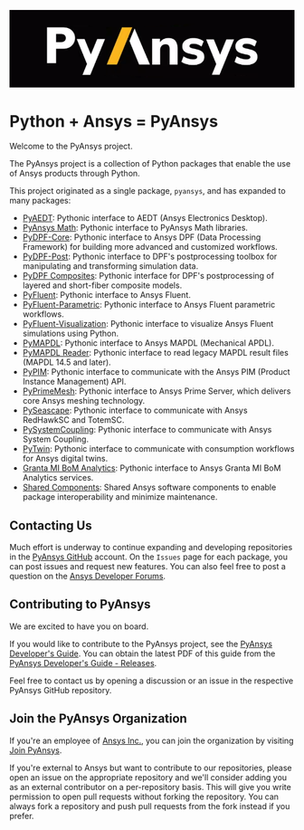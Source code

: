 ﻿![Python at ANSYS Inc](/images/pyansys_dark.png)

# Python + Ansys = PyAnsys

Welcome to the PyAnsys project.

The PyAnsys project is a collection of Python packages that enable the use of
Ansys products through Python.

This project originated as a single package, ``pyansys``, and has
expanded to many packages:

* [PyAEDT](https://aedt.docs.pyansys.com/): Pythonic interface to AEDT (Ansys Electronics Desktop).
* [PyAnsys Math](https://math.docs.pyansys.com/): Pythonic interface to PyAnsys Math libraries.
* [PyDPF-Core](https://dpf.docs.pyansys.com/): Pythonic interface to Ansys DPF (Data Processing Framework) for building more advanced and customized workflows.
* [PyDPF-Post](https://post.docs.pyansys.com/): Pythonic interface to DPF's postprocessing toolbox for manipulating and transforming simulation data.
* [PyDPF Composites](https://composites.dpf.docs.pyansys.com): Pythonic interface for DPF's postprocessing of layered and short-fiber composite models.
* [PyFluent](https://fluent.docs.pyansys.com/): Pythonic interface to Ansys Fluent.
* [PyFluent-Parametric](https://parametric.fluent.docs.pyansys.com/): Pythonic interface to Ansys Fluent parametric workflows.
* [PyFluent-Visualization](https://visualization.fluent.docs.pyansys.com): Pythonic interface to visualize Ansys Fluent simulations using Python.
* [PyMAPDL](https://mapdl.docs.pyansys.com/): Pythonic interface to Ansys MAPDL (Mechanical APDL).
* [PyMAPDL Reader](https://reader.docs.pyansys.com/): Pythonic interface to read legacy MAPDL result files (MAPDL 14.5 and later).
* [PyPIM](https://pypim.docs.pyansys.com/): Pythonic interface to communicate with the Ansys PIM (Product Instance Management) API.
* [PyPrimeMesh](https://prime.docs.pyansys.com/): Pythonic interface to Ansys Prime Server, which delivers core Ansys meshing technology.
* [PySeascape](https://seascape.docs.pyansys.com/): Pythonic interface to communicate with Ansys RedHawkSC and TotemSC.
* [PySystemCoupling](https://systemcoupling.docs.pyansys.com/): Pythonic interface to communicate with Ansys System Coupling.
* [PyTwin](https://twin.docs.pyansys.com/): Pythonic interface to communicate with consumption workflows for Ansys digital twins.
* [Granta MI BoM Analytics](https://grantami.docs.pyansys.com/): Pythonic interface to Ansys Granta MI BoM Analytics services.
* [Shared Components](https://shared.docs.pyansys.com/): Shared Ansys software components to enable package interoperability and minimize maintenance.

## Contacting Us

Much effort is underway to continue expanding and developing repositories in the
[PyAnsys GitHub](https://github.com/pyansys/) account. On the ``Issues`` page
for each package, you can post issues and request new features. You can also feel free
to post a question on the [Ansys Developer Forums](https://discuss.ansys.com/).

## Contributing to PyAnsys

We are excited to have you on board.

If you would like to contribute to the PyAnsys project, see the
[PyAnsys Developer's Guide](https://github.com/pyansys/dev-guide). You can
obtain the latest PDF of this guide from the [PyAnsys Developer's Guide - Releases](https://github.com/pyansys/dev-guide/releases).

Feel free to contact us by opening a discussion or an issue in the respective PyAnsys GitHub repository.

## Join the PyAnsys Organization

If you're an employee of [Ansys Inc.](https://www.ansys.com/), you can join the organization by visiting [Join PyAnsys](https://myapps.microsoft.com/signin/8f67c59b-83ac-4318-ae96-f0588382ddc0?tenantId=34c6ce67-15b8-4eff-80e9-52da8be89706).

If you're external to Ansys but want to contribute to our repositories, please open an issue on the appropriate repository and we'll consider adding you as an external contributor on a per-repository basis. This will give you write permission to open pull requests without forking the repository. You can always fork a repository and push pull requests from the fork instead if you prefer.
